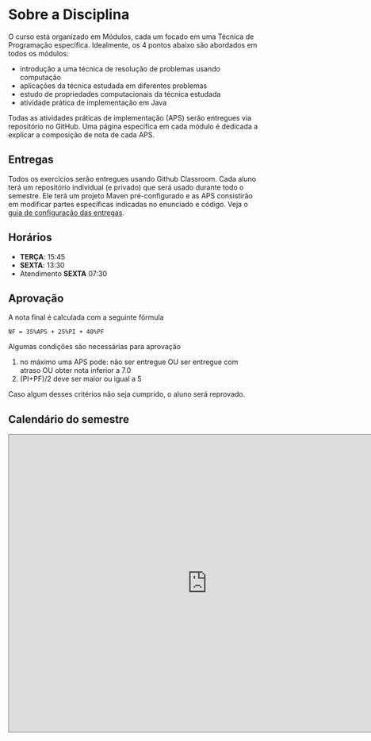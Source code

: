 # Sobre a Disciplina

O curso está organizado em Módulos, cada um focado em uma Técnica de Programação específica. Idealmente, os 4 pontos abaixo são abordados em todos os módulos:

* introdução a uma técnica de resolução de problemas usando computação
* aplicações da técnica estudada em diferentes problemas
* estudo de propriedades computacionais da técnica estudada
* atividade prática de implementação em Java

Todas as atividades práticas de implementação (APS) serão entregues via repositório no GitHub. Uma página específica em cada módulo é dedicada a explicar a composição de nota de cada APS.

## Entregas

Todos os exercícios serão entregues usando Github Classroom. Cada aluno terá um repositório individual (e privado) que será usado durante todo o semestre. Ele terá um projeto Maven pré-configurado e as APS consistirão em modificar partes específicas indicadas no enunciado e código. Veja o [guia de configuração das entregas](modulos/00-Algoritmos/entregas.md). 


## Horários

- **TERÇA**: 15:45
- **SEXTA**: 13:30
- Atendimento **SEXTA** 07:30

## Aprovação

A nota final é calculada com a seguinte fórmula

```
NF = 35%APS + 25%PI + 40%PF
```

Algumas condições são necessárias para aprovação

1. no máximo uma APS pode: não ser entregue OU ser entregue com atraso OU obter nota inferior a 7.0
2. (PI+PF)/2 deve ser maior ou igual a 5

Caso algum desses critérios não seja cumprido, o aluno será reprovado.

## Calendário do semestre

<iframe src="https://calendar.google.com/calendar/embed?height=600&wkst=2&bgcolor=%23ffffff&ctz=America%2FSao_Paulo&mode=AGENDA&showTabs=1&showCalendars=0&showTz=0&showPrint=0&showDate=1&hl=pt_BR&title&src=NjRlM2RhZWVjMTcyZjg0MmZhMjdiYmU4MjliZGE1MDIyODU4OGQwOWFlNmUyYWY1OWNjNTUxZDYxZTBkMDhmNUBncm91cC5jYWxlbmRhci5nb29nbGUuY29t&color=%234285F4" style="border:solid 1px #777" width="800" height="600" frameborder="0" scrolling="no"></iframe>